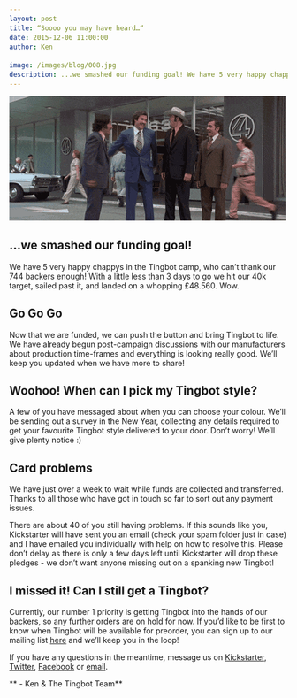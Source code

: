 ```yaml
---
layout: post
title: “Soooo you may have heard…“
date: 2015-12-06 11:00:00
author: Ken

image: /images/blog/008.jpg
description: ...we smashed our funding goal! We have 5 very happy chappys in the Tingbot camp, who can’t thank our 744 backers enough!
---
```


![](/images/blog/008-1.gif)


## ...we smashed our funding goal!

We have 5 very happy chappys in the Tingbot camp, who can’t thank our 744 backers enough! With a little less than 3 days to go we hit our 40k target, sailed past it, and landed on a whopping £48.560. Wow.


## Go Go Go

Now that we are funded, we can push the button and bring Tingbot to life. We have already begun post-campaign discussions with our manufacturers about production time-frames and everything is looking really good. We’ll keep you updated when we have more to share!


## Woohoo! When can I pick my Tingbot style?

A few of you have messaged about when you can choose your colour. We’ll be sending out a survey in the New Year, collecting any details required to get your favourite Tingbot style delivered to your door. Don’t worry! We’ll give plenty notice :)

## Card problems

We have just over a week to wait while funds are collected and transferred. Thanks to all those who have got in touch so far to sort out any payment issues.

There are about 40 of you still having problems. If this sounds like you, Kickstarter will have sent you an email (check your spam folder just in case) and I have emailed you individually with help on how to resolve this. Please don’t delay as there is only a few days left until Kickstarter will drop these pledges - we don’t want anyone missing out on a spanking new Tingbot!

## I missed it! Can I still get a Tingbot?

Currently, our number 1 priority is getting Tingbot into the hands of our backers, so any further orders are on hold for now. If you’d like to be first to know when Tingbot will be available for preorder, you can sign up to our mailing list [here](//store.tingbot.com) and we’ll keep you in the loop!

If you have any questions in the meantime, message us on [Kickstarter](//www.kickstarter.com/projects/744235676/tingbot-raspberry-pi-made-fun), [Twitter](//twitter.com/thetingbot), [Facebook](//www.facebook.com/thetingbot) or [email](//mailto:hello@tingbot.com/).

** - Ken & The Tingbot Team**